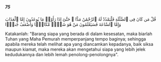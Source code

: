 ##### 75

<span class="ayah">قُلْ مَن كَانَ فِى ٱلضَّلَٰلَةِ فَلْيَمْدُدْ لَهُ ٱلرَّحْمَٰنُ مَدًّا ۚ حَتَّىٰٓ إِذَا رَأَوْا۟ مَا يُوعَدُونَ إِمَّا ٱلْعَذَابَ وَإِمَّا ٱلسَّاعَةَ فَسَيَعْلَمُونَ مَنْ هُوَ شَرٌّۭ مَّكَانًۭا وَأَضْعَفُ جُندًۭا</span>

<span class="ayah_translation">Katakanlah: "Barang siapa yang berada di dalam kesesatan, maka biarlah Tuhan yang Maha Pemurah memperpanjang tempo baginya; sehingga apabila mereka telah melihat apa yang diancamkan kepadanya, baik siksa maupun kiamat, maka mereka akan mengetahui siapa yang lebih jelek kedudukannya dan lebih lemah penolong-penolongnya".</span>
